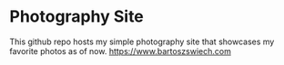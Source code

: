 # Photography Site 
This github repo hosts my simple photography site that showcases my favorite photos as of now.
https://www.bartoszswiech.com
